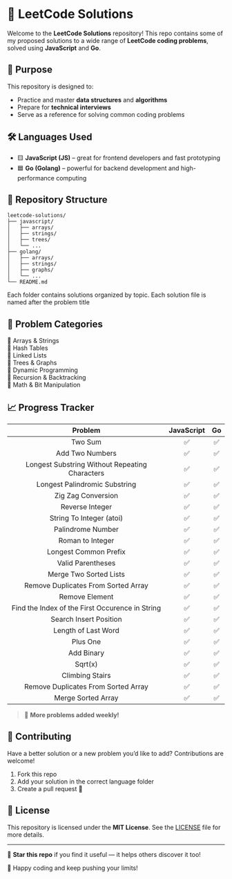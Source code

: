 # 🧠 LeetCode Solutions

Welcome to the **LeetCode Solutions** repository! This repo contains some of my proposed solutions to a wide range of **LeetCode coding problems**, solved using **JavaScript** and **Go**.

## 🚀 Purpose

This repository is designed to:
- Practice and master **data structures** and **algorithms**
- Prepare for **technical interviews**
- Serve as a reference for solving common coding problems

## 🛠️ Languages Used

- 🟨 **JavaScript (JS)** – great for frontend developers and fast prototyping
- 🟦 **Go (Golang)** – powerful for backend development and high-performance computing

## 📂 Repository Structure

```
leetcode-solutions/
├── javascript/
│   ├── arrays/
│   ├── strings/
│   ├── trees/
│   └── ...
├── golang/
│   ├── arrays/
│   ├── strings/
│   ├── graphs/
│   └── ...
└── README.md
```

Each folder contains solutions organized by topic. Each solution file is named after the problem title 
<!-- and includes:
- ✅ Problem description
- ✅ Time and space complexity
- ✅ Clear and concise code
- ✅ Comments explaining the logic -->

## 🧩 Problem Categories

🔹 Arrays & Strings  
🔹 Hash Tables  
🔹 Linked Lists  
🔹 Trees & Graphs  
🔹 Dynamic Programming  
🔹 Recursion & Backtracking  
🔹 Math & Bit Manipulation  

## 📈 Progress Tracker


|                   **Problem**                   | **JavaScript** | **Go** |
|:-----------------------------------------------:|:--------------:|:------:|
|                     Two Sum                     |        ✅       |    ✅   |
|                 Add Two Numbers                 |        ✅       |    ✅   |
|  Longest Substring Without Repeating Characters |        ✅       |    ✅   |
|          Longest Palindromic Substring          |        ✅       |    ✅   |
|                Zig Zag Conversion               |        ✅       |    ✅   |
|                 Reverse Integer                 |        ✅       |    ✅   |
|             String To Integer (atoi)            |        ✅       |    ✅   |
|                Palindrome Number                |        ✅       |    ✅   |
|                 Roman to Integer                |        ✅       |    ✅   |
|              Longest Common Prefix              |        ✅       |    ✅   |
|                Valid Parentheses                |        ✅       |    ✅   |
|              Merge Two Sorted Lists             |        ✅       |    ✅   |
|       Remove Duplicates From Sorted Array       |        ✅       |    ✅   |
|                  Remove Element                 |        ✅       |    ✅   |
| Find the Index of the First Occurence in String |        ✅       |    ✅   |
|              Search Insert Position             |        ✅       |    ✅   |
|               Length of Last Word               |        ✅       |    ✅   |
|                     Plus One                    |        ✅       |    ✅   |
|                    Add Binary                   |        ✅       |    ✅   |
|                     Sqrt(x)                     |        ✅       |    ✅   |
|                 Climbing Stairs                 |        ✅       |    ✅   |
|       Remove Duplicates From Sorted Array       |        ✅       |    ✅   |
|                Merge Sorted Array               |        ✅       |    ✅   |

> 🧠 **More problems added weekly!**

## 🤝 Contributing

Have a better solution or a new problem you’d like to add? Contributions are welcome!

1. Fork this repo
2. Add your solution in the correct language folder
3. Create a pull request 🚀

## 📄 License

This repository is licensed under the **MIT License**. See the [LICENSE](LICENSE) file for more details.

---

🌟 **Star this repo** if you find it useful — it helps others discover it too!

💬 Happy coding and keep pushing your limits!